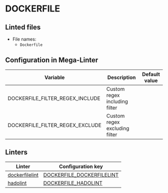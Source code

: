 <!-- markdownlint-disable MD003 MD020 MD033 MD041 -->
<!-- Generated by .automation/build.py, please do not update manually -->
<!-- Instead, update descriptor file at https://github.com/nvuillam/mega-linter/tree/master/megalinter/descriptors/dockerfile.yml -->
# DOCKERFILE

## Linted files

- File names:
  - `Dockerfile`

## Configuration in Mega-Linter

| Variable | Description | Default value |
| ----------------- | -------------- | -------------- |
| DOCKERFILE_FILTER_REGEX_INCLUDE | Custom regex including filter |  |
| DOCKERFILE_FILTER_REGEX_EXCLUDE | Custom regex excluding filter |  |

## Linters

| Linter | Configuration key |
| ------ | ----------------- |
| [dockerfilelint](dockerfile_dockerfilelint.md) | [DOCKERFILE_DOCKERFILELINT](dockerfile_dockerfilelint.md) |
| [hadolint](dockerfile_hadolint.md) | [DOCKERFILE_HADOLINT](dockerfile_hadolint.md) |

